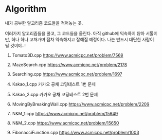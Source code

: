 # Algorithm
내가 공부한 알고리즘 코드들을 적어놓는 곳.

여러가지 알고리즘들을 풀고, 그 코드들을 올린다. 
아직 github에 익숙하지 않아 서툴지만, 하나 하나 고쳐가며 점차 익숙해지고 잘해질 예정이다.
나는 반드시 대단한 사람이 될 것이야..!


1. Tomato3D.cpp
https://www.acmicpc.net/problem/7569

2. MazeSearch.cpp
https://www.acmicpc.net/problem/2178

3. Searching.cpp
https://www.acmicpc.net/problem/1697

4. Kakao_1.cpp
카카오 공채 코딩테스트 1번 문제 

5. Kakao_2.cpp
카카오 공채 코딩테스트 2번 문제

6. MovingByBreakingWall.cpp
https://www.acmicpc.net/problem/2206

7. N&M_1.cpp
https://www.acmicpc.net/problem/15649

8. N&M_2.cpp
https://www.acmicpc.net/problem/15650

9. FibonacciFunction.cpp
https://www.acmicpc.net/problem/1003
